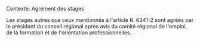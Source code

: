 Contexte: Agrément des stages

Les stages autres que ceux mentionnés à l'article R. 6341-2 sont agréés par le président du conseil régional après avis du comité régional de l'emploi, de la formation et de l'orientation professionnelles.